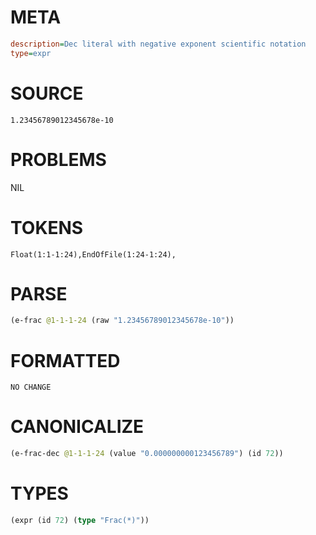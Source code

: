 # META
~~~ini
description=Dec literal with negative exponent scientific notation
type=expr
~~~
# SOURCE
~~~roc
1.23456789012345678e-10
~~~
# PROBLEMS
NIL
# TOKENS
~~~zig
Float(1:1-1:24),EndOfFile(1:24-1:24),
~~~
# PARSE
~~~clojure
(e-frac @1-1-1-24 (raw "1.23456789012345678e-10"))
~~~
# FORMATTED
~~~roc
NO CHANGE
~~~
# CANONICALIZE
~~~clojure
(e-frac-dec @1-1-1-24 (value "0.000000000123456789") (id 72))
~~~
# TYPES
~~~clojure
(expr (id 72) (type "Frac(*)"))
~~~
